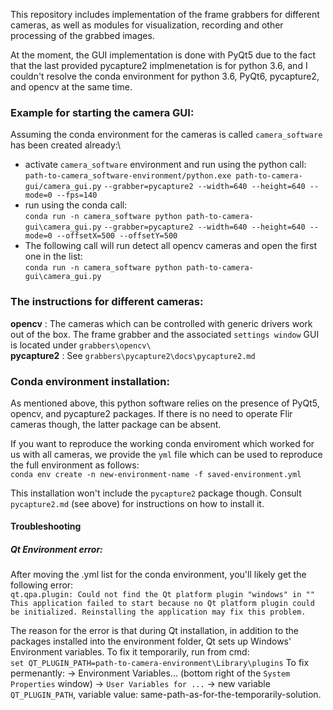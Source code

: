 This repository includes implementation of the frame grabbers for different cameras, as well as modules for visualization, recording and other processing of the grabbed images.

At the moment, the GUI implementation is done with PyQt5 due to the fact that the last provided pycapture2 implmenetation is for python 3.6, and I couldn't resolve the conda environment for python 3.6, PyQt6, pycapture2, and opencv at the same time.


### Example for starting the camera GUI:
Assuming the conda environment for the cameras is called `camera_software` has been created already:\
* activate `camera_software` environment and run using the python call:\
`path-to-camera_software-environment/python.exe path-to-camera-gui/camera_gui.py` `--grabber=pycapture2 --width=640 --height=640 --mode=0 --fps=140`
* run using the conda call:\
`conda run -n camera_software python path-to-camera-gui\camera_gui.py`
`--grabber=pycapture2 --width=640 --height=640 --mode=0 --offsetX=500 --offsetY=500`
* The following call will run detect all opencv cameras and open the first one in the list:\
`conda run -n camera_software python path-to-camera-gui\camera_gui.py`


### The instructions for different cameras:
**opencv** : The cameras which can be controlled with generic drivers work out of the box. The frame grabber and the associated `settings window` GUI is located under `grabbers\opencv\`\
**pycapture2** : See `grabbers\pycapture2\docs\pycapture2.md`


### Conda environment installation:
As mentioned above, this python software relies on the presence of PyQt5, opencv, and pycapture2 packages. If there is no need to operate Flir cameras though, the latter package can be absent.

If you want to reproduce the working conda enviroment which worked for us with all cameras, we provide the `yml` file which can be used to reproduce the full environment as follows:\
`conda env create -n new-environment-name -f saved-environment.yml`

This installation won't include the `pycapture2` package though. Consult `pycapture2.md` (see above) for instructions on how to install it.


#### Troubleshooting

##### Qt Environment error:
After moving the .yml list for the conda environment, you'll likely get the following error:\
`qt.qpa.plugin: Could not find the Qt platform plugin "windows" in ""`
`This application failed to start because no Qt platform plugin could be initialized. Reinstalling the application may fix this problem. `

The reason for the error is that during Qt installation, in addition to the packages installed into the environment folder, Qt sets up Windows' Environment variables. To fix it temporarily, run from cmd:\
`set QT_PLUGIN_PATH=path-to-camera-environment\Library\plugins`
To fix permenantly:
-> Environment Variables... (bottom right of the `System Properties` window) -> `User Variables for ...` -> new variable `QT_PLUGIN_PATH`, variable value: same-path-as-for-the-temporarily-solution.